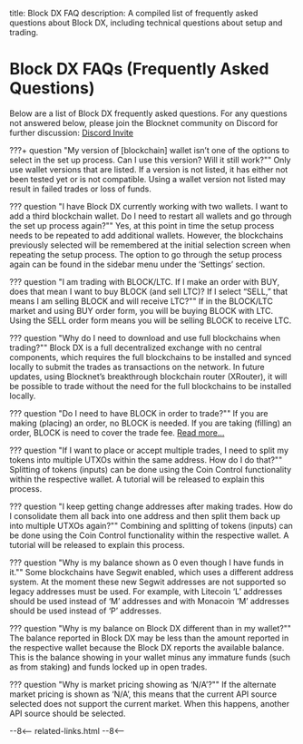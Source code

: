 title: Block DX FAQ
description: A compiled list of frequently asked questions about Block DX, including technical questions about setup and trading.


# Block DX FAQs (Frequently Asked Questions)
Below are a list of Block DX frequently asked questions. For any questions not answered below, please join the Blocknet community on Discord for further discussion: [Discord Invite](https://discord.gg/2e6s7H8)

???+ question "My version of [blockchain] wallet isn’t one of the options to select in the set up process. Can I use this version? Will it still work?""
	Only use wallet versions that are listed. If a version is not listed, it has either not been tested yet or is not compatible. Using a wallet version not listed may result in failed trades or loss of funds.


??? question "I have Block DX currently working with two wallets. I want to add a third blockchain wallet. Do I need to restart all wallets and go through the set up process again?""
	Yes, at this point in time the setup process needs to be repeated to add additional wallets. However, the blockchains previously selected will be remembered at the initial selection screen when repeating the setup process. The option to go through the setup process again can be found in the sidebar menu under the ‘Settings’ section.


<!-- ??? question "When I try to make an order, it says “There is a problem with your order.” What does that mean?""
	This error can be caused by a number of items. The most common reasons are that you are trying to take your own order, your wallets are locked, there are insufficient funds in the addresses you’re trading with, or those addresses have too little inputs. Insufficient funds can be caused by funds being immature due to staking at the same time or too many inputs being locked up in other orders. Error messaging will be improved in future versions to provide clearer messaging. -->


??? question "I am trading with BLOCK/LTC. If I make an order with BUY, does that mean I want to buy BLOCK (and sell LTC)? If I select “SELL,” that means I am selling BLOCK and will receive LTC?""
	If in the BLOCK/LTC market and using BUY order form, you will be buying BLOCK with LTC. Using the SELL order form means you will be selling BLOCK to receive LTC.


??? question "Why do I need to download and use full blockchains when trading?""
	Block DX is a full decentralized exchange with no central components, which requires the full blockchains to be installed and synced locally to submit the trades as transactions on the network. In future updates, using Blocknet’s breakthrough blockchain router (XRouter), it will be possible to trade without the need for the full blockchains to be installed locally.


??? question "Do I need to have BLOCK in order to trade?""
	If you are making (placing) an order, no BLOCK is needed. If you are taking (filling) an order, BLOCK is need to cover the trade fee. [Read more...](/blockdx/fees)


??? question "If I want to place or accept multiple trades, I need to split my tokens into multiple UTXOs within the same address. How do I do that?""
	Splitting of tokens (inputs) can be done using the Coin Control functionality within the respective wallet. A tutorial will be released to explain this process.


??? question "I keep getting change addresses after making trades. How do I consolidate them all back into one address and then split them back up into multiple UTXOs again?""
	Combining and splitting of tokens (inputs) can be done using the Coin Control functionality within the respective wallet. A tutorial will be released to explain this process.


??? question "Why is my balance shown as 0 even though I have funds in it.""
	Some blockchains have Segwit enabled, which uses a different address system. At the moment these new Segwit addresses are not supported so legacy addresses must be used. For example, with Litecoin ‘L’ addresses should be used instead of ‘M’ addresses and with Monacoin ‘M’ addresses should be used instead of ‘P’ addresses.


??? question "Why is my balance on Block DX different than in my wallet?""
	The balance reported in Block DX may be less than the amount reported in the respective wallet because the Block DX reports the available balance. This is the balance showing in your wallet minus any immature funds (such as from staking) and funds locked up in open trades.


??? question "Why is market pricing showing as ‘N/A’?""
	If the alternate market pricing is shown as ‘N/A’, this means that the current API source selected does not support the current market. When this happens, another API source should be selected.












<!-- 
======= Start: Related Links Section =======
- This is the related links section at the bottom of each page.
- It lists the links in the relatedLinks array variable below.
	Example: relatedLinks = [{"name":"Blocknet Website","link":"https://blocknet.co"},{"name":"API Docs","link":"https://api.blocknet.co"}];
- If the array is empty, ie. relatedLinks = [], then the related links section will not be displayed.
related-links.html
- The template and logic for the related links section can be found in docs/snippets/related-links.html
- The base path is defaulted to docs/snippets/, which can be edited in the mkdocs.yml file
- The template and logic is linked with markdown_extensions: pymdownx.snippets
-->
<script type="text/javascript">
var relatedLinks = [];
</script>

--8<--
related-links.html
--8<-- 
<!-- 
======= End: Related Links Section ======= 
-->





